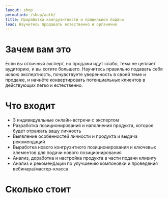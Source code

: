 ```yaml
---
layout: shop
permalink: /shop/auth/
title: Проработка конгруэнтности и правильной подачи
lead: Научитесь продавать естественно и органично
---
```


# **Зачем вам это**

Если вы отличный эксперт, но продажи идут слабо, тема не цепляет аудиторию, и вы хотите большего. Научитесь правильно подавать себя и ​свою экспертность, почувствуете уверенность в своей теме и продаже, и начнёте конвертировать потенциальных клиентов в действующих легко и естественно.

# **Что входит**

- 3 индивидуальные онлайн-встречи с экспертом
- Разработка позиционирования и наполнения продукта, которое будет отражать вашу личность
- Выявление особенностей личности и продукта и выдача рекомендаций
- Выработка нового конгруэнтного позиционирования и ключевых элементов для подачи нового позиционирования
- Анализ, доработка и настройка продукта в части подачи клиенту
- Анализ и рекомендации по улучшению компоновки и проведения вебинара/мастер-класса

# **Сколько стоит**

